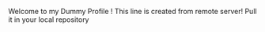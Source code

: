 Welcome to my Dummy Profile !
This line is created from remote server! Pull it in your local repository 
